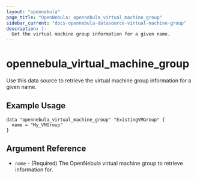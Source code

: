 ```yaml
---
layout: "opennebula"
page_title: "OpenNebula: opennebula_virtual_machine_group"
sidebar_current: "docs-opennebula-datasource-virtual-machine-group"
description: |-
  Get the virtual machine group information for a given name.
---
```


# opennebula_virtual_machine_group

Use this data source to retrieve the virtual machine group information for a given name.

## Example Usage

```hcl
data "opennebula_virtual_machine_group" "ExistingVMGroup" {
  name = "My_VMGroup"
}
```

## Argument Reference

 * `name` - (Required) The OpenNebula virtual machine group to retrieve information for.


